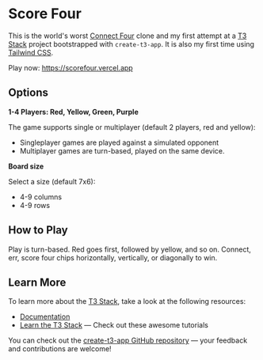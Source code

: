 # Score Four

This is the world's worst [Connect Four](https://en.wikipedia.org/wiki/Connect_Four) clone and my first attempt at a [T3 Stack](https://create.t3.gg/) project bootstrapped with `create-t3-app`. It is also my first time using [Tailwind CSS](https://tailwindcss.com).

Play now: https://scorefour.vercel.app

## Options

**1-4 Players: Red, Yellow, Green, Purple**

The game supports single or multiplayer (default 2 players, red and yellow):

- Singleplayer games are played against a simulated opponent
- Multiplayer games are turn-based, played on the same device.

**Board size**

Select a size (default 7x6):

- 4-9 columns
- 4-9 rows

## How to Play

Play is turn-based. Red goes first, followed by yellow, and so on. Connect, err, score four chips horizontally, vertically, or diagonally to win.

## Learn More

To learn more about the [T3 Stack](https://create.t3.gg/), take a look at the following resources:

- [Documentation](https://create.t3.gg/)
- [Learn the T3 Stack](https://create.t3.gg/en/faq#what-learning-resources-are-currently-available) — Check out these awesome tutorials

You can check out the [create-t3-app GitHub repository](https://github.com/t3-oss/create-t3-app) — your feedback and contributions are welcome!
